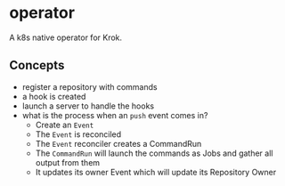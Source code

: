 # operator

A k8s native operator for Krok.

## Concepts

- register a repository with commands
- a hook is created
- launch a server to handle the hooks
- what is the process when an `push` event comes in?
  - Create an `Event`
  - The `Event` is reconciled
  - The `Event` reconciler creates a CommandRun
  - The `CommandRun` will launch the commands as Jobs and gather all output from them
  - It updates its owner Event which will update its Repository Owner
